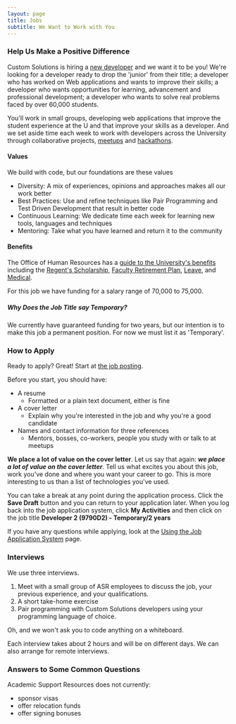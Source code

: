 ```yaml
---
layout: page
title: Jobs
subtitle: We Want to Work with You
---
```


### Help Us Make a Positive Difference

Custom Solutions is hiring a [new developer](https://z.umn.edu/asr_dev2_external) and we want it to be you! We're looking for a developer ready to drop the 'junior' from their title; a developer who has worked on Web applications and wants to improve their skills; a developer who wants opportunities for learning, advancement and professional development; a developer who wants to solve real problems faced by over 60,000 students.

You'll work in small groups, developing web applications that improve the student experience at the U and that improve your skills as a developer.
And we set aside time each week to work with developers across the University through collaborative projects, [meetups](http://code-people.umn.edu/) and [hackathons](http://umn.campuscodefest.org/).

####  Values

We build with code, but our foundations are these values

- Diversity: A mix of experiences, opinions and approaches makes all our work better
- Best Practices: Use and refine techniques like Pair Programming and Test Driven Development that result in better code
- Continuous Learning: We dedicate time each week for learning new tools, languages and techniques
- Mentoring: Take what you have learned and return it to the community

#### Benefits

The Office of Human Resources has a [guide to the University's benefits](https://humanresources.umn.edu/benefits) including the [Regent's Scholarship](https://humanresources.umn.edu/benefits/tuition-benefits), [Faculty Retirement Plan](http://humanresources.umn.edu/employee-benefits/retirement#anchor-auto), [Leave](https://humanresources.umn.edu/benefits/vacations-and-leaves), and [Medical](https://humanresources.umn.edu/employee-benefits/medical).

For this job we have funding for a salary range of 70,000 to 75,000.

##### Why Does the Job Title say Temporary?

We currently have guaranteed funding for two years, but our intention is to make this job a permanent position. For now we must list it as 'Temporary'.

### How to Apply

Ready to apply? Great! Start at [the job posting](https://z.umn.edu/asr_dev2_external).

Before you start, you should have:

- A resume
   - Formatted or a plain text document, either is fine
- A cover letter
  - Explain why you're interested in the job and why you're a good candidate
- Names and contact information for three references
  - Mentors, bosses, co-workers, people you study with or talk to at meetups

**We place a lot of value on the cover letter**. Let us say that again: **_we place a lot of value on the cover letter_**. Tell us what excites you about this job, work you've done and where you want your career to go. This is more interesting to us than a list of technologies you've used.

You can take a break at any point during the application process. Click the **Save Draft** button and you can return to your application later. When you log back into the job application system, click **My Activities** and then click on the job title **Developer 2 (9790D2) - Temporary/2 years**

If you have any questions while applying, look at the <a href="http://humanresources.umn.edu/find-job/using-employment-system">Using the Job Application System</a> page.

### Interviews

We use three interviews. 

1. Meet with a small group of ASR employees to discuss the job, your previous experience, and your qualifications.
1. A short take-home exercise
1. Pair programming with Custom Solutions developers using your programming language of choice.

Oh, and we won't ask you to code anything on a whiteboard.

Each interview takes about 2 hours and will be on different days. We can also arrange for remote interviews.

### Answers to Some Common Questions

Academic Support Resources does not currently:

- sponsor visas
- offer relocation funds
- offer signing bonuses
